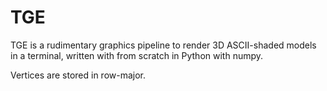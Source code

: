 # TGE

TGE is a rudimentary graphics pipeline to render 3D ASCII-shaded models in a terminal, written with from scratch in Python with numpy.

Vertices are stored in row-major.

